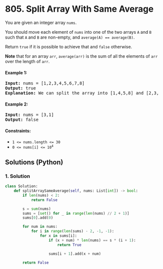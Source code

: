 # 805. Split Array With Same Average
You are given an integer array `nums`.

You should move each element of `nums` into one of the two arrays `A` and `B` such that `A` and `B` are non-empty, and `average(A) == average(B)`.

Return `true` if it is possible to achieve that and `false` otherwise.

**Note** that for an array `arr`, `average(arr)` is the sum of all the elements of `arr` over the length of `arr`.

#### Example 1:
<pre>
<strong>Input:</strong> nums = [1,2,3,4,5,6,7,8]
<strong>Output:</strong> true
<strong>Explanation:</strong> We can split the array into [1,4,5,8] and [2,3,6,7], and both of them have an average of 4.5.
</pre>

#### Example 2:
<pre>
<strong>Input:</strong> nums = [3,1]
<strong>Output:</strong> false
</pre>

#### Constraints:
* `1 <= nums.length <= 30`
* <code>0 <= nums[i] <= 10<sup>4</sup></code>

## Solutions (Python)

### 1. Solution
```Python
class Solution:
    def splitArraySameAverage(self, nums: List[int]) -> bool:
        if len(nums) < 2:
            return False

        s = sum(nums)
        sums = [set() for _ in range(len(nums) // 2 + 1)]
        sums[0].add(0)

        for num in nums:
            for i in range(len(sums) - 2, -1, -1):
                for x in sums[i]:
                    if (x + num) * len(nums) == s * (i + 1):
                        return True

                    sums[i + 1].add(x + num)

        return False
```
